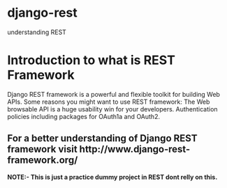 # django-rest
understanding REST

<h1> Introduction to <strong> what is REST </strong> Framework </h1>
<p>Django REST framework is a powerful and flexible toolkit for building Web APIs. Some reasons you might want to use REST framework: The Web browsable API is a huge usability win for your developers. Authentication policies including packages for OAuth1a and OAuth2.</p>

<h2> For a better understanding of Django REST framework visit http://www.django-rest-framework.org/ </h2>
<p> <strong> NOTE:- This is just a practice dummy project in REST dont relly on this. </strong> </p>
